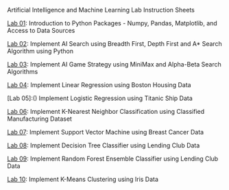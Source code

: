 Artificial Intelligence and Machine Learning Lab Instruction Sheets

[Lab 01](https://github.com/VishnuDattu/vishnu-/blob/main/LAB%20-%201.ipynb): Introduction to Python Packages - Numpy, Pandas, Matplotlib, and Access to Data Sources

[Lab 02](https://github.com/VishnuDattu/vishnu-/blob/main/AIML_LAB_2.ipynb): Implement AI Search using Breadth First, Depth First and A* Search Algorithm using Python

[Lab 03](): Implement AI Game Strategy using MiniMax and Alpha-Beta Search Algorithms

[Lab 04](): Implement Linear Regression using Boston Housing Data

[Lab 05]:() Implement Logistic Regression using Titanic Ship Data

[Lab 06](): Implement K-Nearest Neighbor Classification using Classified Manufacturing Dataset

[Lab 07](): Implement Support Vector Machine using Breast Cancer Data

[Lab 08](): Implement Decision Tree Classifier using Lending Club Data

[Lab 09](): Implement Random Forest Ensemble Classifier using Lending Club Data

[Lab 10](): Implement K-Means Clustering using Iris Data
